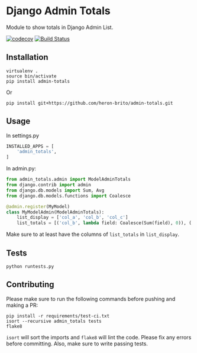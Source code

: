 # Django Admin Totals

Module to show totals in Django Admin List.

[![codecov](https://codecov.io/gh/douwevandermeij/admin-totals/branch/master/graph/badge.svg)](https://codecov.io/gh/douwevandermeij/admin-totals)
[![Build Status](https://travis-ci.org/douwevandermeij/admin-totals.svg?branch=master)](https://travis-ci.org/douwevandermeij/admin-totals)

## Installation

    virtualenv .
    source bin/activate
    pip install admin-totals

Or

    pip install git+https://github.com/heron-brito/admin-totals.git

## Usage

In settings.py
```python
INSTALLED_APPS = [
    'admin_totals',
]
```
In admin.py:
```python
from admin_totals.admin import ModelAdminTotals
from django.contrib import admin
from django.db.models import Sum, Avg
from django.db.models.functions import Coalesce

@admin.register(MyModel)
class MyModelAdmin(ModelAdminTotals):
    list_display = ['col_a', 'col_b', 'col_c']
    list_totals = [('col_b', lambda field: Coalesce(Sum(field), 0)), ('col_c', Avg)]
```
Make sure to at least have the columns of `list_totals` in `list_display`.

## Tests

    python runtests.py

## Contributing

Please make sure to run the following commands before pushing and making a PR:

    pip install -r requirements/test-ci.txt
    isort --recursive admin_totals tests
    flake8

`isort` will sort the imports and `flake8` will lint the code. Please fix any errors before committing. Also, make sure to write passing tests.
